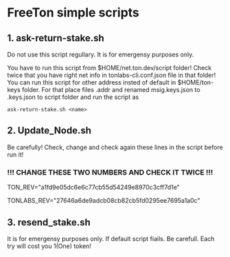# FreeTon simple scripts

## 1. ask-return-stake.sh

Do not use this script regullary. It is for emergensy purposes only.

You have to run this script from $HOME/net.ton.dev/script folder!
Check twice that you have right net info in tonlabs-cli.conf.json file in that folder!
You can run this script for other address insted of default in $HOME/ton-keys folder. For that place files <name>.addr and renamed msig.keys.json to <name>.keys.json to script folder and run the script as 

`ask-return-stake.sh <name> `

## 2. Update_Node.sh

Be carefully! Check, change and check again these lines in the script before run it!
### !!! CHANGE THESE TWO NUMBERS AND CHECK IT TWICE !!!

TON_REV="a1fd9e05dc6e6c77cb55d54249e8970c3cff7d1e"

TONLABS_REV="27646a6de9adcb08cb82cb5fd0295ee7695a1a0c"

## 3. resend_stake.sh

It is for emergensy purposes only. If default script fiails.
Be carefull. Each try will cost you 1(One) token!
